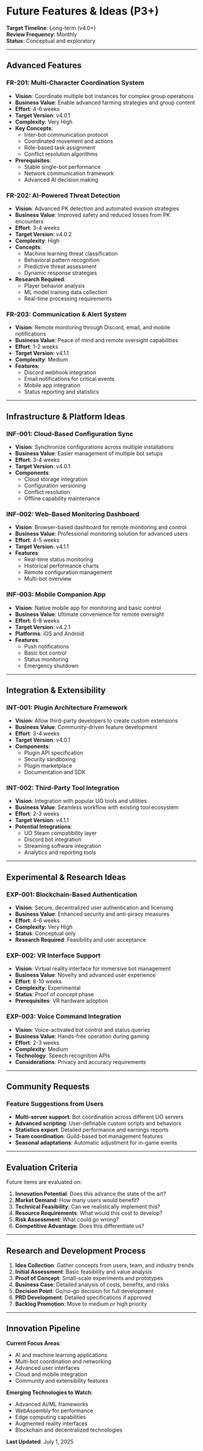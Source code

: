 # Future Features & Ideas (P3+)

**Target Timeline**: Long-term (v4.0+)  
**Review Frequency**: Monthly  
**Status**: Conceptual and exploratory

---

## Advanced Features

### FR-201: Multi-Character Coordination System
- **Vision**: Coordinate multiple bot instances for complex group operations
- **Business Value**: Enable advanced farming strategies and group content
- **Effort**: 4-6 weeks
- **Target Version**: v4.0.1
- **Complexity**: Very High
- **Key Concepts**:
  - Inter-bot communication protocol
  - Coordinated movement and actions
  - Role-based task assignment
  - Conflict resolution algorithms
- **Prerequisites**:
  - Stable single-bot performance
  - Network communication framework
  - Advanced AI decision making

### FR-202: AI-Powered Threat Detection
- **Vision**: Advanced PK detection and automated evasion strategies
- **Business Value**: Improved safety and reduced losses from PK encounters
- **Effort**: 3-4 weeks
- **Target Version**: v4.0.2
- **Complexity**: High
- **Concepts**:
  - Machine learning threat classification
  - Behavioral pattern recognition
  - Predictive threat assessment
  - Dynamic response strategies
- **Research Required**:
  - Player behavior analysis
  - ML model training data collection
  - Real-time processing requirements

### FR-203: Communication & Alert System
- **Vision**: Remote monitoring through Discord, email, and mobile notifications
- **Business Value**: Peace of mind and remote oversight capabilities
- **Effort**: 1-2 weeks
- **Target Version**: v4.1.1
- **Complexity**: Medium
- **Features**:
  - Discord webhook integration
  - Email notifications for critical events
  - Mobile app integration
  - Status reporting and statistics

---

## Infrastructure & Platform Ideas

### INF-001: Cloud-Based Configuration Sync
- **Vision**: Synchronize configurations across multiple installations
- **Business Value**: Easier management of multiple bot setups
- **Effort**: 3-4 weeks
- **Target Version**: v4.0.1
- **Components**:
  - Cloud storage integration
  - Configuration versioning
  - Conflict resolution
  - Offline capability maintenance

### INF-002: Web-Based Monitoring Dashboard
- **Vision**: Browser-based dashboard for remote monitoring and control
- **Business Value**: Professional monitoring solution for advanced users
- **Effort**: 4-5 weeks
- **Target Version**: v4.1.1
- **Features**:
  - Real-time status monitoring
  - Historical performance charts
  - Remote configuration management
  - Multi-bot overview

### INF-003: Mobile Companion App
- **Vision**: Native mobile app for monitoring and basic control
- **Business Value**: Ultimate convenience for remote oversight
- **Effort**: 6-8 weeks
- **Target Version**: v4.2.1
- **Platforms**: iOS and Android
- **Features**:
  - Push notifications
  - Basic bot control
  - Status monitoring
  - Emergency shutdown

---

## Integration & Extensibility

### INT-001: Plugin Architecture Framework
- **Vision**: Allow third-party developers to create custom extensions
- **Business Value**: Community-driven feature development
- **Effort**: 3-4 weeks
- **Target Version**: v4.0.1
- **Components**:
  - Plugin API specification
  - Security sandboxing
  - Plugin marketplace
  - Documentation and SDK

### INT-002: Third-Party Tool Integration
- **Vision**: Integration with popular UO tools and utilities
- **Business Value**: Seamless workflow with existing tool ecosystem
- **Effort**: 2-3 weeks
- **Target Version**: v4.1.1
- **Potential Integrations**:
  - UO Steam compatibility layer
  - Discord bot integration
  - Streaming software integration
  - Analytics and reporting tools

---

## Experimental & Research Ideas

### EXP-001: Blockchain-Based Authentication
- **Vision**: Secure, decentralized user authentication and licensing
- **Business Value**: Enhanced security and anti-piracy measures
- **Effort**: 4-6 weeks
- **Complexity**: Very High
- **Status**: Conceptual only
- **Research Required**: Feasibility and user acceptance

### EXP-002: VR Interface Support
- **Vision**: Virtual reality interface for immersive bot management
- **Business Value**: Novelty and advanced user experience
- **Effort**: 8-10 weeks
- **Complexity**: Experimental
- **Status**: Proof of concept phase
- **Prerequisites**: VR hardware adoption

### EXP-003: Voice Command Integration
- **Vision**: Voice-activated bot control and status queries
- **Business Value**: Hands-free operation during gaming
- **Effort**: 2-3 weeks
- **Complexity**: Medium
- **Technology**: Speech recognition APIs
- **Considerations**: Privacy and accuracy requirements

---

## Community Requests

### Feature Suggestions from Users
- **Multi-server support**: Bot coordination across different UO servers
- **Advanced scripting**: User-definable custom scripts and behaviors
- **Statistics export**: Detailed performance and earnings reports
- **Team coordination**: Guild-based bot management features
- **Seasonal adaptations**: Automatic adjustment for in-game events

---

## Evaluation Criteria

Future items are evaluated on:
1. **Innovation Potential**: Does this advance the state of the art?
2. **Market Demand**: How many users would benefit?
3. **Technical Feasibility**: Can we realistically implement this?
4. **Resource Requirements**: What would this cost to develop?
5. **Risk Assessment**: What could go wrong?
6. **Competitive Advantage**: Does this differentiate us?

---

## Research and Development Process

1. **Idea Collection**: Gather concepts from users, team, and industry trends
2. **Initial Assessment**: Basic feasibility and value analysis
3. **Proof of Concept**: Small-scale experiments and prototypes
4. **Business Case**: Detailed analysis of costs, benefits, and risks
5. **Decision Point**: Go/no-go decision for full development
6. **PRD Development**: Detailed specifications if approved
7. **Backlog Promotion**: Move to medium or high priority

---

## Innovation Pipeline

**Current Focus Areas**:
- AI and machine learning applications
- Multi-bot coordination and networking
- Advanced user interfaces
- Cloud and mobile integration
- Community and extensibility features

**Emerging Technologies to Watch**:
- Advanced AI/ML frameworks
- WebAssembly for performance
- Edge computing capabilities
- Augmented reality interfaces
- Blockchain and decentralized technologies

**Last Updated**: July 1, 2025
